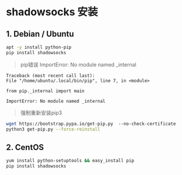 # shadowsocks 安装

## 1. Debian / Ubuntu

```bash
apt -y install python-pip
pip install shadowsocks
```

> pip错误 ImportError: No module named _internal

```text
Traceback (most recent call last):
File "/home/ubuntu/.local/bin/pip", line 7, in <module>

from pip._internal import main

ImportError: No module named _internal
```

> 强制重新安装pip3

```bash
wget https://bootstrap.pypa.io/get-pip.py  --no-check-certificate
python3 get-pip.py --force-reinstall
```

## 2. CentOS

```bash
yum install python-setuptools && easy_install pip
pip install shadowsocks
```
